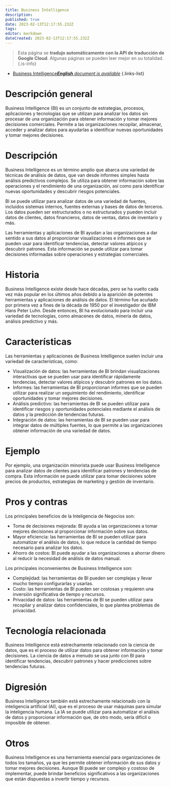 ```yaml
---
title: Business Intelligence
description: 
published: true
date: 2023-02-13T12:17:55.232Z
tags: 
editor: markdown
dateCreated: 2023-02-13T12:17:55.232Z
---
```


> Esta página se **tradujo automáticamente con la API de traducción de Google Cloud**.
Algunas páginas se pueden leer mejor en su totalidad.{.is-info}



- [Business Intelligence***English** document is available*](/en/Knowledge-base/Dictionary/business-intelligence)
{.links-list}


# Descripción general
Business Intelligence (BI) es un conjunto de estrategias, procesos, aplicaciones y tecnologías que se utilizan para analizar los datos sin procesar de una organización para obtener información y tomar mejores decisiones comerciales. Permite a las organizaciones recopilar, almacenar, acceder y analizar datos para ayudarlas a identificar nuevas oportunidades y tomar mejores decisiones.

# Descripción
Business Intelligence es un término amplio que abarca una variedad de técnicas de análisis de datos, que van desde informes simples hasta análisis predictivos complejos. Se utiliza para obtener información sobre las operaciones y el rendimiento de una organización, así como para identificar nuevas oportunidades y descubrir riesgos potenciales.

BI se puede utilizar para analizar datos de una variedad de fuentes, incluidos sistemas internos, fuentes externas y bases de datos de terceros. Los datos pueden ser estructurados o no estructurados y pueden incluir datos de clientes, datos financieros, datos de ventas, datos de inventario y más.

Las herramientas y aplicaciones de BI ayudan a las organizaciones a dar sentido a sus datos al proporcionar visualizaciones e informes que se pueden usar para identificar tendencias, detectar valores atípicos y descubrir patrones. Esta información se puede utilizar para tomar decisiones informadas sobre operaciones y estrategias comerciales.

# Historia
Business Intelligence existe desde hace décadas, pero se ha vuelto cada vez más popular en los últimos años debido a la aparición de potentes herramientas y aplicaciones de análisis de datos. El término fue acuñado por primera vez a fines de la década de 1950 por el investigador de IBM Hans Peter Luhn. Desde entonces, BI ha evolucionado para incluir una variedad de tecnologías, como almacenes de datos, minería de datos, análisis predictivo y más.

# Características
Las herramientas y aplicaciones de Business Intelligence suelen incluir una variedad de características, como:

- Visualización de datos: las herramientas de BI brindan visualizaciones interactivas que se pueden usar para identificar rápidamente tendencias, detectar valores atípicos y descubrir patrones en los datos.
- Informes: las herramientas de BI proporcionan informes que se pueden utilizar para realizar un seguimiento del rendimiento, identificar oportunidades y tomar mejores decisiones.
- Análisis predictivo: las herramientas de BI se pueden utilizar para identificar riesgos y oportunidades potenciales mediante el análisis de datos y la predicción de tendencias futuras.
- Integración de datos: las herramientas de BI se pueden usar para integrar datos de múltiples fuentes, lo que permite a las organizaciones obtener información de una variedad de datos.

# Ejemplo
Por ejemplo, una organización minorista puede usar Business Intelligence para analizar datos de clientes para identificar patrones y tendencias de compra. Esta información se puede utilizar para tomar decisiones sobre precios de productos, estrategias de marketing y gestión de inventario.

# Pros y contras
Los principales beneficios de la Inteligencia de Negocios son:

- Toma de decisiones mejorada: BI ayuda a las organizaciones a tomar mejores decisiones al proporcionar información sobre sus datos.
- Mayor eficiencia: las herramientas de BI se pueden utilizar para automatizar el análisis de datos, lo que reduce la cantidad de tiempo necesario para analizar los datos.
- Ahorro de costos: BI puede ayudar a las organizaciones a ahorrar dinero al reducir la necesidad de análisis de datos manual.

Los principales inconvenientes de Business Intelligence son:

- Complejidad: las herramientas de BI pueden ser complejas y llevar mucho tiempo configurarlas y usarlas.
- Costo: las herramientas de BI pueden ser costosas y requieren una inversión significativa de tiempo y recursos.
- Privacidad de datos: las herramientas de BI se pueden utilizar para recopilar y analizar datos confidenciales, lo que plantea problemas de privacidad.

# Tecnología relacionada
Business Intelligence está estrechamente relacionado con la ciencia de datos, que es el proceso de utilizar datos para obtener información y tomar decisiones. La ciencia de datos a menudo se usa junto con BI para identificar tendencias, descubrir patrones y hacer predicciones sobre tendencias futuras.

# Digresión
Business Intelligence también está estrechamente relacionado con la inteligencia artificial (AI), que es el proceso de usar máquinas para simular la inteligencia humana. La IA se puede utilizar para automatizar el análisis de datos y proporcionar información que, de otro modo, sería difícil o imposible de obtener.

# Otros
Business Intelligence es una herramienta esencial para organizaciones de todos los tamaños, ya que les permite obtener información de sus datos y tomar mejores decisiones. Aunque BI puede ser complejo y costoso de implementar, puede brindar beneficios significativos a las organizaciones que están dispuestas a invertir tiempo y recursos.